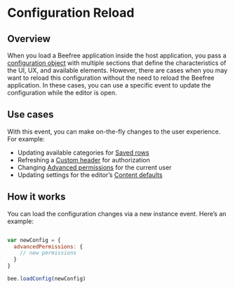 # Configuration Reload

## Overview <a href="#overview" id="overview"></a>

When you load a Beefree application inside the host application, you pass a [configuration object](./) with multiple sections that define the characteristics of the UI, UX, and available elements. However, there are cases when you may want to reload this configuration without the need to reload the Beefree application. In these cases, you can use a specific event to update the configuration while the editor is open.

## Use cases <a href="#use-cases" id="use-cases"></a>

With this event, you can make on-the-fly changes to the user experience. For example:

* Updating available categories for [Saved rows](../../../../rows/saved-rows/)
* Refreshing a [Custom header](../../../../other-customizations/advanced-options/custom-headers.md) for authorization
* Changing [Advanced permissions](../../../../other-customizations/advanced-options/advanced-permissions.md) for the current user
* Updating settings for the editor’s [Content defaults](../../../../other-customizations/appearance/content-defaults.md)

## How it works <a href="#how-it-works" id="how-it-works"></a>

You can load the configuration changes via a new instance event. Here’s an example:

```javascript

var newConfig = {
  advancedPermissions: {
    // new permissions
  }
}

bee.loadConfig(newConfig)

```
